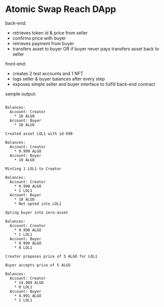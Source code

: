 # Atomic Swap Reach DApp

back-end:

* retrieves token id & price from seller
* confirms price with buyer
* retrieves payment from buyer
* transfers asset to buyer OR if buyer never pays transfers asset back to seller

front-end:

* creates 2 test accounts and 1 NFT
* logs seller & buyer balances after every step
* exposes simple seller and buyer interface to fulfill back-end contract

sample output:
```

Balances:
  Account: Creator
    * 10 ALGO
  Account: Buyer
    * 10 ALGO

Created asset LOL1 with id 690

Balances:
  Account: Creator
    * 9.999 ALGO
  Account: Buyer
    * 10 ALGO

Minting 1 LOL1 to Creator

Balances:
  Account: Creator
    * 9.998 ALGO
    * 1 LOL1
  Account: Buyer
    * 10 ALGO
    * Not opted into LOL1

Opting buyer into zero-asset

Balances:
  Account: Creator
    * 9.998 ALGO
    * 1 LOL1
  Account: Buyer
    * 9.999 ALGO
    * 0 LOL1

Creator proposes price of 5 ALGO for LOL1

Buyer accepts price of 5 ALGO

Balances:
  Account: Creator
    * 14.989 ALGO
    * 0 LOL1
  Account: Buyer
    * 4.991 ALGO
    * 1 LOL1
```